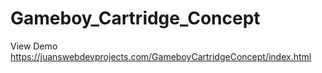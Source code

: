 # Gameboy_Cartridge_Concept

View Demo https://juanswebdevprojects.com/GameboyCartridgeConcept/index.html
